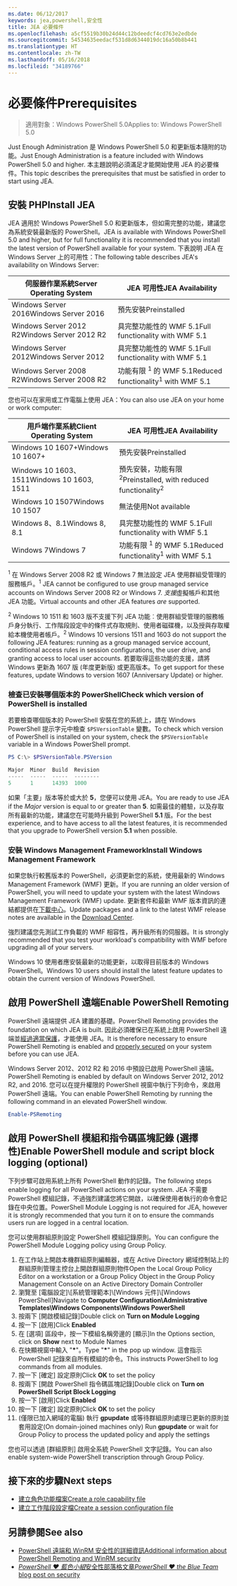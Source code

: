 ```yaml
---
ms.date: 06/12/2017
keywords: jea,powershell,安全性
title: JEA 必要條件
ms.openlocfilehash: a5cf5519b30b24d44c12bdeedcf4cd763e2edbde
ms.sourcegitcommit: 54534635eedacf531d8d6344019dc16a50b8b441
ms.translationtype: HT
ms.contentlocale: zh-TW
ms.lasthandoff: 05/16/2018
ms.locfileid: "34189766"
---
```

# <a name="prerequisites"></a><span data-ttu-id="22afc-103">必要條件</span><span class="sxs-lookup"><span data-stu-id="22afc-103">Prerequisites</span></span>

> <span data-ttu-id="22afc-104">適用對象：Windows PowerShell 5.0</span><span class="sxs-lookup"><span data-stu-id="22afc-104">Applies to: Windows PowerShell 5.0</span></span>

<span data-ttu-id="22afc-105">Just Enough Administration 是 Windows PowerShell 5.0 和更新版本隨附的功能。</span><span class="sxs-lookup"><span data-stu-id="22afc-105">Just Enough Administration is a feature included with Windows PowerShell 5.0 and higher.</span></span>
<span data-ttu-id="22afc-106">本主題說明必須滿足才能開始使用 JEA 的必要條件。</span><span class="sxs-lookup"><span data-stu-id="22afc-106">This topic describes the prerequisites that must be satisfied in order to start using JEA.</span></span>

## <a name="install-jea"></a><span data-ttu-id="22afc-107">安裝 PHP</span><span class="sxs-lookup"><span data-stu-id="22afc-107">Install JEA</span></span>

<span data-ttu-id="22afc-108">JEA 適用於 Windows PowerShell 5.0 和更新版本，但如需完整的功能，建議您為系統安裝最新版的 PowerShell。</span><span class="sxs-lookup"><span data-stu-id="22afc-108">JEA is available with Windows PowerShell 5.0 and higher, but for full functionality it is recommended that you install the latest version of PowerShell available for your system.</span></span>
<span data-ttu-id="22afc-109">下表說明 JEA 在 Windows Server 上的可用性：</span><span class="sxs-lookup"><span data-stu-id="22afc-109">The following table describes JEA's availability on Windows Server:</span></span>

<span data-ttu-id="22afc-110">伺服器作業系統</span><span class="sxs-lookup"><span data-stu-id="22afc-110">Server Operating System</span></span>   | <span data-ttu-id="22afc-111">JEA 可用性</span><span class="sxs-lookup"><span data-stu-id="22afc-111">JEA Availability</span></span>
--------------------------|--------------------------------
<span data-ttu-id="22afc-112">Windows Server 2016</span><span class="sxs-lookup"><span data-stu-id="22afc-112">Windows Server 2016</span></span>       | <span data-ttu-id="22afc-113">預先安裝</span><span class="sxs-lookup"><span data-stu-id="22afc-113">Preinstalled</span></span>
<span data-ttu-id="22afc-114">Windows Server 2012 R2</span><span class="sxs-lookup"><span data-stu-id="22afc-114">Windows Server 2012 R2</span></span>    | <span data-ttu-id="22afc-115">具完整功能性的 WMF 5.1</span><span class="sxs-lookup"><span data-stu-id="22afc-115">Full functionality with WMF 5.1</span></span>
<span data-ttu-id="22afc-116">Windows Server 2012</span><span class="sxs-lookup"><span data-stu-id="22afc-116">Windows Server 2012</span></span>       | <span data-ttu-id="22afc-117">具完整功能性的 WMF 5.1</span><span class="sxs-lookup"><span data-stu-id="22afc-117">Full functionality with WMF 5.1</span></span>
<span data-ttu-id="22afc-118">Windows Server 2008 R2</span><span class="sxs-lookup"><span data-stu-id="22afc-118">Windows Server 2008 R2</span></span>    | <span data-ttu-id="22afc-119">功能有限 <sup>1</sup> 的 WMF 5.1</span><span class="sxs-lookup"><span data-stu-id="22afc-119">Reduced functionality<sup>1</sup> with WMF 5.1</span></span>

<span data-ttu-id="22afc-120">您也可以在家用或工作電腦上使用 JEA：</span><span class="sxs-lookup"><span data-stu-id="22afc-120">You can also use JEA on your home or work computer:</span></span>

<span data-ttu-id="22afc-121">用戶端作業系統</span><span class="sxs-lookup"><span data-stu-id="22afc-121">Client Operating System</span></span>   | <span data-ttu-id="22afc-122">JEA 可用性</span><span class="sxs-lookup"><span data-stu-id="22afc-122">JEA Availability</span></span>
--------------------------|-----------------------------------------------------
<span data-ttu-id="22afc-123">Windows 10 1607+</span><span class="sxs-lookup"><span data-stu-id="22afc-123">Windows 10 1607+</span></span>          | <span data-ttu-id="22afc-124">預先安裝</span><span class="sxs-lookup"><span data-stu-id="22afc-124">Preinstalled</span></span>
<span data-ttu-id="22afc-125">Windows 10 1603、1511</span><span class="sxs-lookup"><span data-stu-id="22afc-125">Windows 10 1603, 1511</span></span>     | <span data-ttu-id="22afc-126">預先安裝，功能有限<sup>2</sup></span><span class="sxs-lookup"><span data-stu-id="22afc-126">Preinstalled, with reduced functionality<sup>2</sup></span></span>
<span data-ttu-id="22afc-127">Windows 10 1507</span><span class="sxs-lookup"><span data-stu-id="22afc-127">Windows 10 1507</span></span>           | <span data-ttu-id="22afc-128">無法使用</span><span class="sxs-lookup"><span data-stu-id="22afc-128">Not available</span></span>
<span data-ttu-id="22afc-129">Windows 8、8.1</span><span class="sxs-lookup"><span data-stu-id="22afc-129">Windows 8, 8.1</span></span>            | <span data-ttu-id="22afc-130">具完整功能性的 WMF 5.1</span><span class="sxs-lookup"><span data-stu-id="22afc-130">Full functionality with WMF 5.1</span></span>
<span data-ttu-id="22afc-131">Windows 7</span><span class="sxs-lookup"><span data-stu-id="22afc-131">Windows 7</span></span>                 | <span data-ttu-id="22afc-132">功能有限 <sup>1</sup> 的 WMF 5.1</span><span class="sxs-lookup"><span data-stu-id="22afc-132">Reduced functionality<sup>1</sup> with WMF 5.1</span></span>

<span data-ttu-id="22afc-133"><sup>1</sup> 在 Windows Server 2008 R2 或 Windows 7 無法設定 JEA 使用群組受管理的服務帳戶。</span><span class="sxs-lookup"><span data-stu-id="22afc-133"><sup>1</sup> JEA cannot be configured to use group managed service accounts on Windows Server 2008 R2 or Windows 7.</span></span>
<span data-ttu-id="22afc-134">*支援*虛擬帳戶和其他 JEA 功能。</span><span class="sxs-lookup"><span data-stu-id="22afc-134">Virtual accounts and other JEA features *are* supported.</span></span>

<span data-ttu-id="22afc-135"><sup>2</sup> Windows 10 1511 和 1603 版不支援下列 JEA 功能︰使用群組受管理的服務帳戶身分執行、工作階段設定中的條件式存取規則、使用者磁碟機，以及授與存取權給本機使用者帳戶。</span><span class="sxs-lookup"><span data-stu-id="22afc-135"><sup>2</sup> Windows 10 versions 1511 and 1603 do not support the following JEA features: running as a group managed service account, conditional access rules in session configurations, the user drive, and granting access to local user accounts.</span></span>
<span data-ttu-id="22afc-136">若要取得這些功能的支援，請將 Windows 更新為 1607 版 (年度更新版) 或更高版本。</span><span class="sxs-lookup"><span data-stu-id="22afc-136">To get support for these features, update Windows to version 1607 (Anniversary Update) or higher.</span></span>

### <a name="check-which-version-of-powershell-is-installed"></a><span data-ttu-id="22afc-137">檢查已安裝哪個版本的 PowerShell</span><span class="sxs-lookup"><span data-stu-id="22afc-137">Check which version of PowerShell is installed</span></span>

<span data-ttu-id="22afc-138">若要檢查哪個版本的 PowerShell 安裝在您的系統上，請在 Windows PowerShell 提示字元中檢查 `$PSVersionTable` 變數。</span><span class="sxs-lookup"><span data-stu-id="22afc-138">To check which version of PowerShell is installed on your system, check the `$PSVersionTable` variable in a Windows PowerShell prompt.</span></span>

```powershell
PS C:\> $PSVersionTable.PSVersion

Major  Minor  Build  Revision
-----  -----  -----  --------
5      1      14393  1000
```

<span data-ttu-id="22afc-139">如果「主要」版本等於或大於 **5**，您便可以使用 JEA。</span><span class="sxs-lookup"><span data-stu-id="22afc-139">You are ready to use JEA if the *Major* version is equal to or greater than **5**.</span></span>
<span data-ttu-id="22afc-140">如需最佳的體驗，以及存取所有最新的功能，建議您在可能時升級到 PowerShell **5.1** 版。</span><span class="sxs-lookup"><span data-stu-id="22afc-140">For the best experience, and to have access to all the latest features, it is recommended that you upgrade to PowerShell version **5.1** when possible.</span></span>

### <a name="install-windows-management-framework"></a><span data-ttu-id="22afc-141">安裝 Windows Management Framework</span><span class="sxs-lookup"><span data-stu-id="22afc-141">Install Windows Management Framework</span></span>

<span data-ttu-id="22afc-142">如果您執行較舊版本的 PowerShell，必須更新您的系統，使用最新的 Windows Management Framework (WMF) 更新。</span><span class="sxs-lookup"><span data-stu-id="22afc-142">If you are running an older version of PowerShell, you will need to update your system with the latest Windows Management Framework (WMF) update.</span></span>
<span data-ttu-id="22afc-143">更新套件和最新 WMF 版本資訊的連結都提供在[下載中心](https://aka.ms/WMF5)。</span><span class="sxs-lookup"><span data-stu-id="22afc-143">Update packages and a link to the latest WMF release notes are available in the [Download Center](https://aka.ms/WMF5).</span></span>

<span data-ttu-id="22afc-144">強烈建議您先測試工作負載的 WMF 相容性，再升級所有的伺服器。</span><span class="sxs-lookup"><span data-stu-id="22afc-144">It is strongly recommended that you test your workload's compatibility with WMF before upgrading all of your servers.</span></span>

<span data-ttu-id="22afc-145">Windows 10 使用者應安裝最新的功能更新，以取得目前版本的 Windows PowerShell。</span><span class="sxs-lookup"><span data-stu-id="22afc-145">Windows 10 users should install the latest feature updates to obtain the current version of Windows PowerShell.</span></span>

## <a name="enable-powershell-remoting"></a><span data-ttu-id="22afc-146">啟用 PowerShell 遠端</span><span class="sxs-lookup"><span data-stu-id="22afc-146">Enable PowerShell Remoting</span></span>

<span data-ttu-id="22afc-147">PowerShell 遠端提供 JEA 建置的基礎。</span><span class="sxs-lookup"><span data-stu-id="22afc-147">PowerShell Remoting provides the foundation on which JEA is built.</span></span>
<span data-ttu-id="22afc-148">因此必須確保已在系統上啟用 PowerShell 遠端並[經過適當保護](https://msdn.microsoft.com/powershell/scripting/setup/winrmsecurity)，才能使用 JEA。</span><span class="sxs-lookup"><span data-stu-id="22afc-148">It is therefore necessary to ensure PowerShell Remoting is enabled and [properly secured](https://msdn.microsoft.com/powershell/scripting/setup/winrmsecurity) on your system before you can use JEA.</span></span>

<span data-ttu-id="22afc-149">Windows Server 2012、2012 R2 和 2016 中預設已啟用 PowerShell 遠端。</span><span class="sxs-lookup"><span data-stu-id="22afc-149">PowerShell Remoting is enabled by default on Windows Server 2012, 2012 R2, and 2016.</span></span>
<span data-ttu-id="22afc-150">您可以在提升權限的 PowerShell 視窗中執行下列命令，來啟用 PowerShell 遠端。</span><span class="sxs-lookup"><span data-stu-id="22afc-150">You can enable PowerShell Remoting by running the following command in an elevated PowerShell window.</span></span>

```powershell
Enable-PSRemoting
```

## <a name="enable-powershell-module-and-script-block-logging-optional"></a><span data-ttu-id="22afc-151">啟用 PowerShell 模組和指令碼區塊記錄 (選擇性)</span><span class="sxs-lookup"><span data-stu-id="22afc-151">Enable PowerShell module and script block logging (optional)</span></span>

<span data-ttu-id="22afc-152">下列步驟可啟用系統上所有 PowerShell 動作的記錄。</span><span class="sxs-lookup"><span data-stu-id="22afc-152">The following steps enable logging for all PowerShell actions on your system.</span></span>
<span data-ttu-id="22afc-153">JEA 不需要 PowerShell 模組記錄，不過強烈建議您將它開啟，以確保使用者執行的命令會記錄在中央位置。</span><span class="sxs-lookup"><span data-stu-id="22afc-153">PowerShell Module Logging is not required for JEA, however it is strongly recommended that you turn it on to ensure the commands users run are logged in a central location.</span></span>

<span data-ttu-id="22afc-154">您可以使用群組原則設定 PowerShell 模組記錄原則。</span><span class="sxs-lookup"><span data-stu-id="22afc-154">You can configure the PowerShell Module Logging policy using Group Policy.</span></span>

1. <span data-ttu-id="22afc-155">在工作站上開啟本機群組原則編輯器，或在 Active Directory 網域控制站上的群組原則管理主控台上開啟群組原則物件</span><span class="sxs-lookup"><span data-stu-id="22afc-155">Open the Local Group Policy Editor on a workstation or a Group Policy Object in the Group Policy Management Console on an Active Directory Domain Controller</span></span>
2. <span data-ttu-id="22afc-156">瀏覽至 [電腦設定]\\[系統管理範本]\\[Windows 元件]\\[Windows PowerShell]</span><span class="sxs-lookup"><span data-stu-id="22afc-156">Navigate to **Computer Configuration\\Administrative Templates\\Windows Components\\Windows PowerShell**</span></span>
3. <span data-ttu-id="22afc-157">按兩下 [開啟模組記錄]</span><span class="sxs-lookup"><span data-stu-id="22afc-157">Double click on **Turn on Module Logging**</span></span>
4. <span data-ttu-id="22afc-158">按一下 [啟用]</span><span class="sxs-lookup"><span data-stu-id="22afc-158">Click **Enabled**</span></span>
5. <span data-ttu-id="22afc-159">在 [選項] 區段中，按一下模組名稱旁邊的 [顯示]</span><span class="sxs-lookup"><span data-stu-id="22afc-159">In the Options section, click on **Show** next to Module Names</span></span>
6. <span data-ttu-id="22afc-160">在快顯視窗中輸入 "**\***"。</span><span class="sxs-lookup"><span data-stu-id="22afc-160">Type "**\***" in the pop up window.</span></span> <span data-ttu-id="22afc-161">這會指示 PowerShell 記錄來自所有模組的命令。</span><span class="sxs-lookup"><span data-stu-id="22afc-161">This instructs PowerShell to log commands from all modules.</span></span>
7. <span data-ttu-id="22afc-162">按一下 [確定] 設定原則</span><span class="sxs-lookup"><span data-stu-id="22afc-162">Click **OK** to set the policy</span></span>
8. <span data-ttu-id="22afc-163">按兩下 [開啟 PowerShell 指令碼區塊記錄]</span><span class="sxs-lookup"><span data-stu-id="22afc-163">Double click on **Turn on PowerShell Script Block Logging**</span></span>
9. <span data-ttu-id="22afc-164">按一下 [啟用]</span><span class="sxs-lookup"><span data-stu-id="22afc-164">Click **Enabled**</span></span>
10. <span data-ttu-id="22afc-165">按一下 [確定] 設定原則</span><span class="sxs-lookup"><span data-stu-id="22afc-165">Click **OK** to set the policy</span></span>
11. <span data-ttu-id="22afc-166">(僅限已加入網域的電腦) 執行 **gpupdate** 或等待群組原則處理已更新的原則並套用設定</span><span class="sxs-lookup"><span data-stu-id="22afc-166">(On domain-joined machines only) Run **gpupdate** or wait for Group Policy to process the updated policy and apply the settings</span></span>

<span data-ttu-id="22afc-167">您也可以透過 [群組原則] 啟用全系統 PowerShell 文字記錄。</span><span class="sxs-lookup"><span data-stu-id="22afc-167">You can also enable system-wide PowerShell transcription through Group Policy.</span></span>

## <a name="next-steps"></a><span data-ttu-id="22afc-168">接下來的步驟</span><span class="sxs-lookup"><span data-stu-id="22afc-168">Next steps</span></span>

- [<span data-ttu-id="22afc-169">建立角色功能檔案</span><span class="sxs-lookup"><span data-stu-id="22afc-169">Create a role capability file</span></span>](role-capabilities.md)
- [<span data-ttu-id="22afc-170">建立工作階段設定檔</span><span class="sxs-lookup"><span data-stu-id="22afc-170">Create a session configuration file</span></span>](session-configurations.md)

## <a name="see-also"></a><span data-ttu-id="22afc-171">另請參閱</span><span class="sxs-lookup"><span data-stu-id="22afc-171">See also</span></span>

- [<span data-ttu-id="22afc-172">PowerShell 遠端和 WinRM 安全性的詳細資訊</span><span class="sxs-lookup"><span data-stu-id="22afc-172">Additional information about PowerShell Remoting and WinRM security</span></span>](https://msdn.microsoft.com/powershell/scripting/setup/winrmsecurity)
- [<span data-ttu-id="22afc-173">*PowerShell ♥ 藍色小組*安全性部落格文章</span><span class="sxs-lookup"><span data-stu-id="22afc-173">*PowerShell ♥ the Blue Team* blog post on security</span></span>](https://blogs.msdn.microsoft.com/powershell/2015/06/09/powershell-the-blue-team/)
